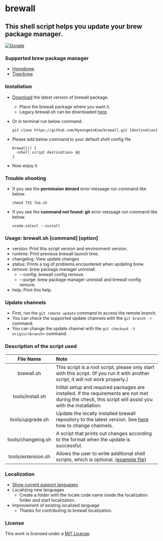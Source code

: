 # brewall
## This shell script helps you update your brew package manager.
[![Donate](https://img.shields.io/badge/Donate-PayPal-green.svg)](https://paypal.me/hmDonate)
### Supported brew package manager
- [Homebrew](https://brew.sh)
- [Tigerbrew](https://github.com/mistydemeo/tigerbrew)
### Installation
- [Download](https://github.com/HyeongminKim/brewall/archive/master.zip) the latest version of brewall package.
    - Place the brewall package where you want it.
    - Legacy brewall.sh can be downloaded [here](https://github.com/HyeongminKim/brewall/releases).
- Or in terminal run below command.

    ```
    git clone https://github.com/HyeongminKim/brewall.git [destination]
    ```
- Please add below command to your default shell config file

    ```
    brewall() {
      <shell script destination> $@
    }
    ```
- Now enjoy it
### Trouble shooting
- If you see the **permission denied** error message run command like below.

    ```
    chmod 755 foo.sh
    ```
- If you see the **command not found: git** error message run command like below.

    ```
    xcode-select --install
    ```
### Usage: brewall.sh \[command\] \[option\]
- version: Print this script version and environment version.
- runtime: Print previous brewall launch time.
- changelog: View update changes
- status: Prints a log of problems encountered when updating brew.
- remove: brew package manager uninstall.
    - --config: brewall config remove.
    - --purge: brew package manager uninstall and brewall config remove.
- help: Print this help.
### Update channels
- First, run the ``git remote update`` command to access the remote branch.
- You can check the supported update channels with the `git branch -r` command.
- You can change the update channel with the ``git checkout -t origin/<branch>`` command.
### Description of the script used
|File Name|Note|
|:----:|:-----|
|brewall.sh|This script is a root script, please only start with this script. (If you run it with another script, it will not work properly.)|
|tools/install.sh|Initial setup and required packages are installed. If the requirements are not met during the check, this script will assist you with the installation.|
|tools/upgrade.sh|Update the locally installed brewall repository to the latest version. See [here](https://github.com/HyeongminKim/brewall\#update-channels) how to change channels.|
|tools/changelog.sh|A script that prints out changes according to the format when the update is successful.|
|tools/extension.sh|Allows the user to write additional shell scripts, which is optional. ([example file](https://raw.githubusercontent.com/HyeongminKim/ShellScript/master/Operating%20System/macOS/Private/extension))|

### Localization
- [Show current support languages](https://github.com/HyeongminKim/brewall/tree/nightly/localization)
- Localizing new languages
  - Create a folder with the locale code name inside the localization folder and start localization.
- Improvement of existing localized language
  - Thanks for contributing to brewall localization.
### License
This work is licensed under a [MIT License](https://github.com/HyeongminKim/brewall/blob/master/LICENSE).
